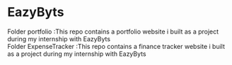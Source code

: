 # EazyByts
Folder portfolio :This repo contains a portfolio website i built as a project during my internship with EazyByts
<br>
Folder ExpenseTracker :This repo contains a finance tracker website i built as a project during my internship with EazyByts
